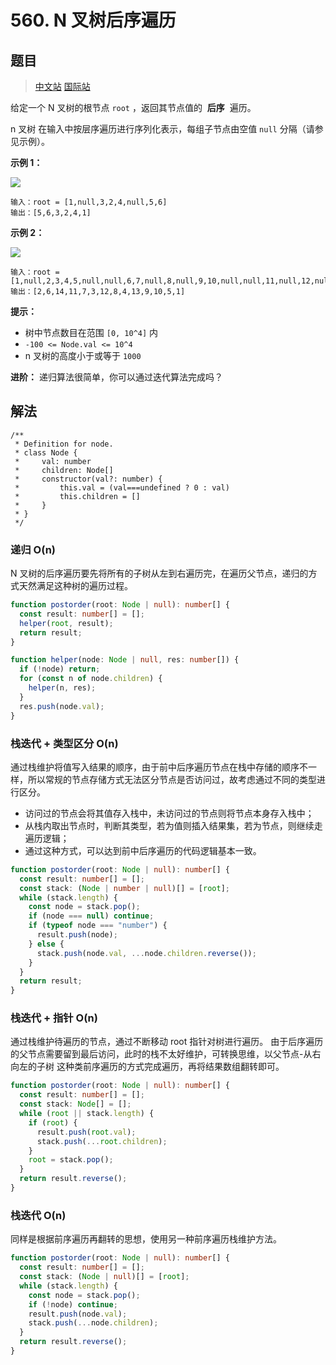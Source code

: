 # 560. N 叉树后序遍历

## 题目

> [中文站](https://leetcode-cn.com/problems/n-ary-tree-postorder-traversal/) [国际站](https://leetcode.com/problems/n-ary-tree-postorder-traversal/)

给定一个 N 叉树的根节点 `root` ，返回其节点值的  **后序**  遍历。

n 叉树 在输入中按层序遍历进行序列化表示，每组子节点由空值 `null` 分隔（请参见示例）。

**示例 1：**

![](https://youyas-cos-1254423828.cos.ap-guangzhou.myqcloud.com/images/leetcode-solution/leetcode_560_image_1.png)

```
输入：root = [1,null,3,2,4,null,5,6]
输出：[5,6,3,2,4,1]
```

**示例 2：**

![](https://youyas-cos-1254423828.cos.ap-guangzhou.myqcloud.com/images/leetcode-solution/leetcode_560_image_2.png)

```
输入：root = [1,null,2,3,4,5,null,null,6,7,null,8,null,9,10,null,null,11,null,12,null,13,null,null,14]
输出：[2,6,14,11,7,3,12,8,4,13,9,10,5,1]
```

**提示：**

- 树中节点数目在范围 `[0, 10^4]` 内
- `-100 <= Node.val <= 10^4`
- n 叉树的高度小于或等于 `1000`

**进阶：** 递归算法很简单，你可以通过迭代算法完成吗？

## 解法

```
/**
 * Definition for node.
 * class Node {
 *     val: number
 *     children: Node[]
 *     constructor(val?: number) {
 *         this.val = (val===undefined ? 0 : val)
 *         this.children = []
 *     }
 * }
 */
```

### 递归 O(n)

N 叉树的后序遍历要先将所有的子树从左到右遍历完，在遍历父节点，递归的方式天然满足这种树的遍历过程。

```typescript
function postorder(root: Node | null): number[] {
  const result: number[] = [];
  helper(root, result);
  return result;
}

function helper(node: Node | null, res: number[]) {
  if (!node) return;
  for (const n of node.children) {
    helper(n, res);
  }
  res.push(node.val);
}
```

### 栈迭代 + 类型区分 O(n)

通过栈维护将值写入结果的顺序，由于前中后序遍历节点在栈中存储的顺序不一样，所以常规的节点存储方式无法区分节点是否访问过，故考虑通过不同的类型进行区分。

- 访问过的节点会将其值存入栈中，未访问过的节点则将节点本身存入栈中；
- 从栈内取出节点时，判断其类型，若为值则插入结果集，若为节点，则继续走遍历逻辑；
- 通过这种方式，可以达到前中后序遍历的代码逻辑基本一致。

```typescript
function postorder(root: Node | null): number[] {
  const result: number[] = [];
  const stack: (Node | number | null)[] = [root];
  while (stack.length) {
    const node = stack.pop();
    if (node === null) continue;
    if (typeof node === "number") {
      result.push(node);
    } else {
      stack.push(node.val, ...node.children.reverse());
    }
  }
  return result;
}
```

### 栈迭代 + 指针 O(n)

通过栈维护待遍历的节点，通过不断移动 root 指针对树进行遍历。
由于后序遍历的父节点需要留到最后访问，此时的栈不太好维护，可转换思维，以父节点-从右向左的子树 这种类前序遍历的方式完成遍历，再将结果数组翻转即可。

```typescript
function postorder(root: Node | null): number[] {
  const result: number[] = [];
  const stack: Node[] = [];
  while (root || stack.length) {
    if (root) {
      result.push(root.val);
      stack.push(...root.children);
    }
    root = stack.pop();
  }
  return result.reverse();
}
```

### 栈迭代 O(n)

同样是根据前序遍历再翻转的思想，使用另一种前序遍历栈维护方法。

```typescript
function postorder(root: Node | null): number[] {
  const result: number[] = [];
  const stack: (Node | null)[] = [root];
  while (stack.length) {
    const node = stack.pop();
    if (!node) continue;
    result.push(node.val);
    stack.push(...node.children);
  }
  return result.reverse();
}
```